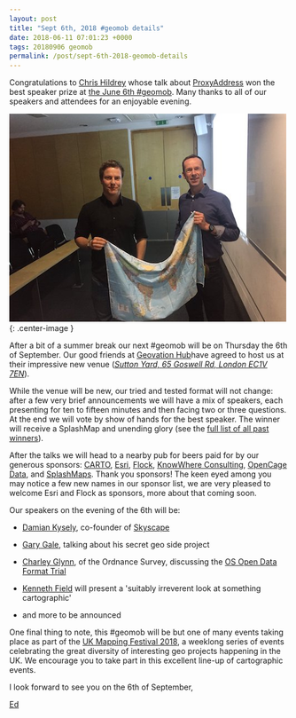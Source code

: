 ```yaml
--- 
layout: post
title: "Sept 6th, 2018 #geomob details"
date: 2018-06-11 07:01:23 +0000
tags: 20180906 geomob
permalink: /post/sept-6th-2018-geomob-details
---
```



Congratulations to [Chris Hildrey](http://hildreystudio.com) 
whose talk about [ProxyAddress](http://www.proxyaddress.co.uk/) won the 
best speaker prize 
at [the June 6th #geomob](/post/june-6th-2018-geomob-details). Many thanks to 
all of our speakers and attendees for an enjoyable evening.

![image](/images/chris-201806.jpg){: .center-image }

After a bit of a summer break our next #geomob will be on Thursday the 
6th of September.
Our good friends at [Geovation Hub](https://geovation.uk/hub/ )have agreed to host us at their impressive new venue (_[Sutton Yard, 65 Goswell Rd, London EC1V 7EN](https://www.openstreetmap.org/#map=19/51.52435/-0.09975)_).

While the venue will be new, our tried and tested format will not change: after a few very brief announcements we will have a mix of speakers, each presenting for ten to fifteen minutes and then facing two or three questions. At the end we will vote by show of hands for the best speaker. The winner will receive a SplashMap and unending glory (see the [full list of all past winners](http://geomobldn.org/past-speakers)). 

After the talks we will head to a nearby pub for beers paid for by our 
generous sponsors: 
[CARTO](https://carto.com), 
[Esri](https://developers.arcgis.com/startups/),
[Flock](https://flockcover.com), 
[KnowWhere Consulting](https://knowwhereconsulting.co.uk/),
[OpenCage Data](https://opencagedata.com/), 
and [SplashMaps](http://www.splash-maps.com/).
Thank you sponsors! The keen eyed among you may notice a few new names in our 
sponsor list, we are very pleased to welcome Esri and Flock as sponsors, more 
about that coming soon.

Our speakers on the evening of the 6th will be:

* [Damian Kysely](https://twitter.com/DamianKys), co-founder of [Skyscape](http://skyscape.global)

* [Gary Gale](https://twitter.com/vicchi), talking about his secret geo side project

* [Charley Glynn](https://twitter.com/charley_glynn), of the Ordnance Survey, discussing the [OS Open Data Format Trial](http://data-format-trial-osonline.opendata.arcgis.com/)

* [Kenneth Field](https://twitter.com/kennethfield) will present a 'suitably irreverent look at something cartographic'

* and more to be announced 

One final thing to note, this #geomob will be but one of many events taking 
place as part of the [UK Mapping Festival 2018](http://events.verisk.com/events/uk-mapping-festival-2018/event-summary-67f99cfd6a43404383d2a00346b708e1.aspx), a weeklong series of events celebrating the great diversity of interesting geo
projects happening in the UK. We encourage you to take part in this excellent 
line-up of cartographic events.

I look forward to see you on the 6th of September,

[Ed](https://twitter.com/freyfogle)